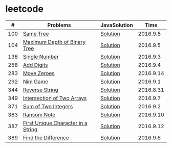 # leetcode



| \# | Problems | JavaSolution |Time |
|----|----------|-----------|------|
| 100 | [Same Tree ](https://leetcode.com/problems/same-tree/) |[Solution](<https://github.com/zszdevelop/leetcode/blob/master/leetcode/src/zsz/develop/SameTree100.java>) |2016.9.8|
| 104 | [Maximum Depth of Binary Tree  ](https://leetcode.com/problems/maximum-depth-of-binary-tree/) |[Solution](https://github.com/zszdevelop/leetcode/blob/master/leetcode/src/zsz/develop/MaximumDepthOfBinaryTree.java) |2016.9.5|
| 136 | [Single Number](https://leetcode.com/problems/single-number) |[Solution](https://github.com/zszdevelop/leetcode/blob/master/leetcode/src/zsz/develop/SingleNumberSolution136.java) |2016.9.3|
| 258 | [Add Digits](https://leetcode.com/problems/add-digits/) |[Solution](https://github.com/zszdevelop/leetcode/blob/master/leetcode/src/zsz/develop/AddDigitsSolution258.java) |2016.9.4|
| 283 | [Move Zeroes](https://leetcode.com/problems/move-zeroes/) |[Solution](https://github.com/zszdevelop/leetcode/blob/master/leetcode/src/zsz/develop/MoveZeroes.java) |2016.9.14|
| 292 | [Nim Game](https://leetcode.com/problems/nim-game/) |[Solution](https://github.com/zszdevelop/leetcode/blob/master/leetcode/src/zsz/develop/NimGameSolution.java) |2016.9.1|
| 344 | [Reverse String](https://leetcode.com/problems/intersection-of-two-arrays/) |[Solution](https://github.com/zszdevelop/leetcode/blob/master/leetcode/src/zsz/develop/ReverseStringSolution.java) |2016.8.31|
| 349 | [Intersection of Two Arrays](https://leetcode.com/problems/find-the-difference/) |[Solution](https://github.com/zszdevelop/leetcode/blob/master/leetcode/src/zsz/develop/IntersectionOfTwoArrays349.java) |2016.9.7|
| 371 | [Sum of Two Integers](https://leetcode.com/problems/sum-of-two-integers/) |[Solution](https://github.com/zszdevelop/leetcode/blob/master/leetcode/src/zsz/develop/SumOfTwoIntegersSolution371.java) |2016.9.2|
| 383 | [Ransom Note](https://leetcode.com/problems/ransom-note/) |[Solution](https://github.com/zszdevelop/leetcode/blob/master/leetcode/src/zsz/develop/RansomNote383.java) |2016.9.10|
| 387 | [First Unique Character in a String](https://leetcode.com/problems/first-unique-character-in-a-string/) |[Solution](https://github.com/zszdevelop/leetcode/blob/master/leetcode/src/zsz/develop/FirstUniqueCharacterInAString.java) |2016.9.12|
| 389 | [Find the Difference](https://leetcode.com/problems/find-the-difference/) |[Solution](https://github.com/zszdevelop/leetcode/blob/master/leetcode/src/zsz/develop/FindTheDifference389.java) |2016.9.6|



